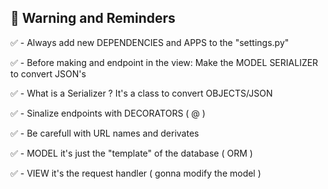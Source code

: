 ## 📌 Warning and Reminders

✅​ - Always add new DEPENDENCIES and APPS to the "settings.py"

✅​ - Before making and endpoint in the view: Make the MODEL SERIALIZER to convert JSON's

✅ - What is a Serializer ? It's a class to convert OBJECTS/JSON

✅​ - Sinalize endpoints with DECORATORS ( @ )

✅​​​ - Be carefull with URL names and derivates

✅ - MODEL it's just the "template" of the database ( ORM )

✅ - VIEW it's the request handler ( gonna modify the model )
